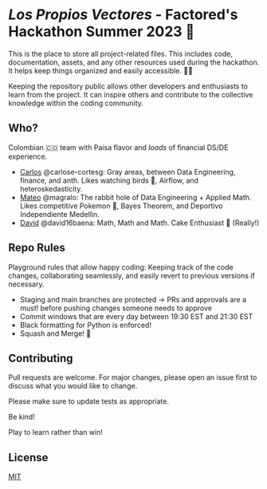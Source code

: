 # _Los Propios Vectores_ - Factored's Hackathon Summer 2023 🚀
This is the place to store all project-related files. This includes code, documentation, assets, and any other resources used during the hackathon. It helps keep things organized and easily accessible. 🧹🧹

Keeping the repository public allows other developers and enthusiasts to learn from the project. It can inspire others and contribute to the collective knowledge within the coding community.

## Who?
Colombian 🇨🇴 team with Paisa flavor and *loads* of financial DS/DE experience.
- [Carlos](https://carloseduardo.omg.lol/) @carlose-cortesg: Gray areas, between Data Engineering, finance, and anth. Likes watching birds 🦩, Airflow, and heteroskedasticity. 
- [Mateo](https://www.linkedin.com/in/mateo-graciano-data-scientist/) @magralo: The rabbit hole of Data Engineering + Applied Math. Likes competitive Pokemon 🧪, Bayes Theorem, and Deportivo Independiente Medellin. 
- [David](https://www.linkedin.com/in/david-baena-castro-800174168/) @david16baena: Math, Math and Math. Cake Enthusiast 🍰 (Really!)

## Repo Rules
Playground rules that allow happy coding: Keeping track of the code changes, collaborating seamlessly, and easily revert to previous versions if necessary.

- Staging and main branches are protected -> PRs and approvals are a must! before pushing changes someone needs to approve
- Commit windows that are every day between 19:30 EST and 21:30 EST
- Black formatting for Python is enforced!
- Squash and Merge! 🎇


## Contributing

Pull requests are welcome. For major changes, please open an issue first
to discuss what you would like to change.

Please make sure to update tests as appropriate.

Be kind!

Play to learn rather than win!

## License

[MIT](https://choosealicense.com/licenses/mit/)
